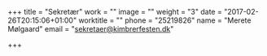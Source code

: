 +++
title = "Sekretær"
work = ""
image = ""
weight = "3"
date = "2017-02-26T20:15:06+01:00"
worktitle = ""
phone = "25219826"
name = "Merete Mølgaard"
email = "sekretaer@kimbrerfesten.dk"

+++

